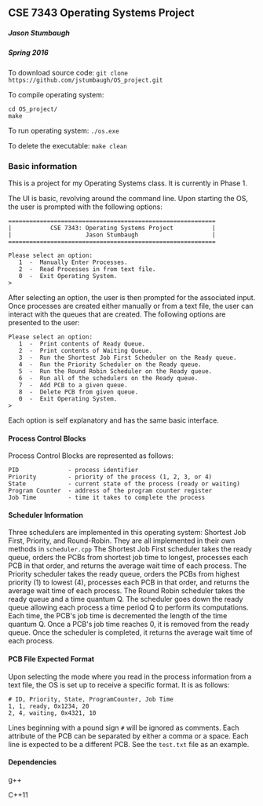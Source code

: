 ## CSE 7343 Operating Systems Project
##### Jason Stumbaugh
##### Spring 2016

To download source code: `git clone https://github.com/jstumbaugh/OS_project.git`


To compile operating system:
```
cd OS_project/
make
```


To run operating system: `./os.exe`


To delete the executable: `make clean`


### Basic information

This is a project for my Operating Systems class. It is currently in Phase 1.

The UI is basic, revolving around the command line. Upon starting the OS, the user is prompted with the following options:

```
===========================================================
|           CSE 7343: Operating Systems Project           |
|                     Jason Stumbaugh                     |
===========================================================

Please select an option:
   1  -  Manually Enter Processes.
   2  -  Read Processes in from text file.
   0  -  Exit Operating System.
>
```

After selecting an option, the user is then prompted for the associated input. Once processes are created either manually or from a text file, the user can interact with the queues that are created. The following options are presented to the user:

```
Please select an option:
   1  -  Print contents of Ready Queue.
   2  -  Print contents of Waiting Queue.
   3  -  Run the Shortest Job First Scheduler on the Ready queue.
   4  -  Run the Priority Scheduler on the Ready queue.
   5  -  Run the Round Robin Scheduler on the Ready queue.
   6  -  Run all of the schedulers on the Ready queue.
   7  -  Add PCB to a given queue.
   8  -  Delete PCB from given queue.
   0  -  Exit Operating System.
>
```

Each option is self explanatory and has the same basic interface.

#### Process Control Blocks
Process Control Blocks are represented as follows:
```
PID              - process identifier
Priority         - priority of the process (1, 2, 3, or 4)
State            - current state of the process (ready or waiting)
Program Counter  - address of the program counter register
Job Time         - time it takes to complete the process
```

#### Scheduler Information
Three schedulers are implemented in this operating system: Shortest Job First, Priority, and Round-Robin. They are all implemented in their own methods in `scheduler.cpp` The Shortest Job First scheduler takes the ready queue, orders the PCBs from shortest job time to longest, processes each PCB in that order, and returns the average wait time of each process. The Priority scheduler takes the ready queue, orders the PCBs from highest priority (1) to lowest (4), processes each PCB in that order, and returns the average wait time of each process. The Round Robin scheduler takes the ready queue and a time quantum Q. The scheduler goes down the ready queue allowing each process a time period Q to perform its computations. Each time, the PCB's job time is decremented the length of the time quantum Q. Once a PCB's job time reaches 0, it is removed from the ready queue. Once the scheduler is completed, it returns the average wait time of each process.

#### PCB File Expected Format
Upon selecting the mode where you read in the process information from a text file, the OS is set up to receive a specific format. It is as follows:
```
# ID, Priority, State, ProgramCounter, Job Time
1, 1, ready, 0x1234, 20
2, 4, waiting, 0x4321, 10
```
Lines beginning with a pound sign `#` will be ignored as comments. Each attribute of the PCB can be separated by either a comma or a space. Each line is expected to be a different PCB. See the `test.txt` file as an example.


#### Dependencies
g++

C++11
